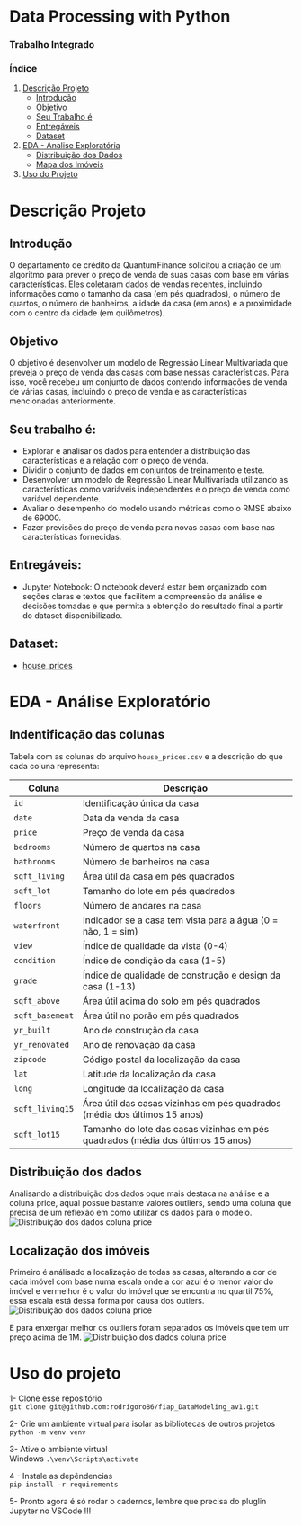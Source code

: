 # Data Processing with Python
### Trabalho Integrado

### Índice 
1. [Descrição Projeto](#descrição-projeto)
    - [Introdução](#introdução)
    - [Objetivo](#objetivo)
    - [Seu Trabalho é](#seu-trabalho-é)
    - [Entregáveis](#entregáveis)
    - [Dataset](#dataset)
2. [EDA - Analise Exploratória](#eda---análise-exploratório)
    - [Distribuição dos Dados](#distribuição-dos-dados)
    - [Mapa dos Imóveis](#localização-dos-imóveis)
3. [Uso do Projeto](#uso-do-projeto)
# Descrição Projeto
## Introdução

O departamento de crédito da QuantumFinance solicitou a criação de um algoritmo para prever o preço de venda de suas casas com
base em várias características. Eles coletaram dados de vendas recentes, incluindo informações como o tamanho da casa (em pés
quadrados), o número de quartos, o número de banheiros, a idade da casa (em anos) e a proximidade com o centro da cidade (em
quilômetros).  

## Objetivo
O objetivo é desenvolver um modelo de Regressão Linear Multivariada que preveja o preço de venda das casas com base nessas
características. Para isso, você recebeu um conjunto de dados contendo informações de venda de várias casas, incluindo o preço de
venda e as características mencionadas anteriormente.

## Seu trabalho é:
- Explorar e analisar os dados para entender a distribuição das características e a relação com o preço de venda.
- Dividir o conjunto de dados em conjuntos de treinamento e teste.
- Desenvolver um modelo de Regressão Linear Multivariada utilizando as características como variáveis independentes e o preço de venda como variável dependente.
- Avaliar o desempenho do modelo usando métricas como o RMSE abaixo de 69000.
- Fazer previsões do preço de venda para novas casas com base nas características fornecidas.

## Entregáveis:
- Jupyter Notebook: O notebook deverá estar bem organizado com seções claras e textos que facilitem a compreensão da análise e decisões tomadas e que permita
a obtenção do resultado final a partir do dataset disponibilizado.

## Dataset:
- [house_prices]('arq\house_prices.csv')

# EDA - Análise Exploratório 

## Indentificação das colunas 
Tabela com as colunas do arquivo `house_prices.csv` e a descrição do que cada coluna representa:

| Coluna          | Descrição                                                                 |
|-----------------|--------------------------------------------------------------------------|
| `id`            | Identificação única da casa                                              |
| `date`          | Data da venda da casa                                                    |
| `price`         | Preço de venda da casa                                                   |
| `bedrooms`      | Número de quartos na casa                                                |
| `bathrooms`     | Número de banheiros na casa                                              |
| `sqft_living`   | Área útil da casa em pés quadrados                                       |
| `sqft_lot`      | Tamanho do lote em pés quadrados                                         |
| `floors`        | Número de andares na casa                                                |
| `waterfront`    | Indicador se a casa tem vista para a água (0 = não, 1 = sim)             |
| `view`          | Índice de qualidade da vista (0-4)                                       |
| `condition`     | Índice de condição da casa (1-5)                                         |
| `grade`         | Índice de qualidade de construção e design da casa (1-13)                |
| `sqft_above`    | Área útil acima do solo em pés quadrados                                 |
| `sqft_basement` | Área útil no porão em pés quadrados                                      |
| `yr_built`      | Ano de construção da casa                                                |
| `yr_renovated`  | Ano de renovação da casa                                                 |
| `zipcode`       | Código postal da localização da casa                                     |
| `lat`           | Latitude da localização da casa                                          |
| `long`          | Longitude da localização da casa                                         |
| `sqft_living15` | Área útil das casas vizinhas em pés quadrados (média dos últimos 15 anos)|
| `sqft_lot15`    | Tamanho do lote das casas vizinhas em pés quadrados (média dos últimos 15 anos)|

## Distribuição dos dados
Análisando a distribuição dos dados oque mais destaca na análise e a coluna price, aqual possue bastante valores outliers, sendo uma coluna que precisa de um reflexão em como utilizar os dados para o modelo.
![Distribuição dos dados coluna price](arq/readme_files/Preço_de_Venda_da_Casa.png)

## Localização dos imóveis
Primeiro é análisado a localização de todas as casas, alterando a cor de cada imóvel com base numa escala onde a cor azul é o menor valor do imóvel e vermelhor é o valor do imóvel que se encontra no quartil 75%, essa escala está dessa forma por causa dos outiers. 
![Distribuição dos dados coluna price](arq/readme_files/Mapa_Todos_Imóveis.png)

E para enxergar melhor os outliers foram separados os imóveis que tem um preço acima de 1M. 
![Distribuição dos dados coluna price](arq/readme_files/Mapa_Imóveis_Acima_de_1M.png)

# Uso do projeto

1- Clone esse repositório  
`git clone git@github.com:rodrigoro86/fiap_DataModeling_av1.git`

2- Crie um ambiente virtual para isolar as bibliotecas de outros projetos  
`python -m venv venv`

3- Ative o ambiente virtual  
Windows
`.\venv\Scripts\activate`

4 - Instale as depêndencias   
`pip install -r requirements`

5- Pronto agora é só rodar o cadernos, lembre que precisa do pluglin Jupyter no VSCode !!!